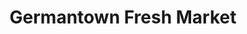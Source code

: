 ---
title: "Germantown Fresh Market"
url: /germantown/germantown-fresh-market/
shop: supermarket
---